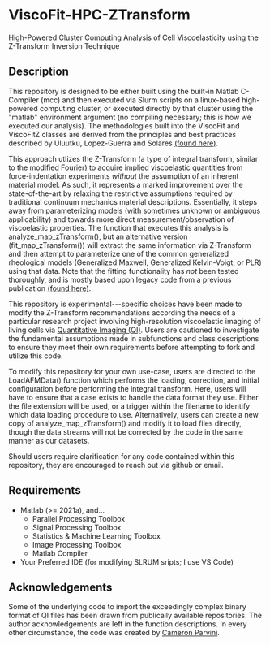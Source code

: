 # ViscoFit-HPC-ZTransform
 High-Powered Cluster Computing Analysis of Cell Viscoelasticity using the Z-Transform Inversion Technique

## Description
This repository is designed to be either built using the built-in Matlab C-Compiler (mcc) and then executed via Slurm scripts on a linux-based high-powered computing cluster, or executed directly by that cluster using the "matlab" environment argument (no compiling necessary; this is how we executed our analysis). The methodologies built into the ViscoFit and ViscoFitZ classes are derived from the principles and best practices described by Uluutku, Lopez-Guerra and Solares [(found here)](https://www.beilstein-journals.org/bjnano/articles/12/79).

This approach utlizes the Z-Transform (a type of integral transform, similar to the modified Fourier) to acquire implied viscoelastic quantities from force-indentation experiments *without* the assumption of an inherent material model. As such, it represents a marked improvement over the state-of-the-art by relaxing the restrictive assumptions required by traditional continuum mechanics material descriptions. Essentially, it steps away from parameterizing models (with sometimes unknown or ambiguous applicability) and towards more direct measurement/observation of viscoelastic properties. The function that executes this analysis is analyze_map_zTransform(), but an alternative version (fit_map_zTransform()) will extract the same information via Z-Transform and then attempt to parameterize one of the common generalized rheological models (Generalized Maxwell, Generalized Kelvin-Voigt, or PLR) using that data. Note that the fitting functionality has *not* been tested thoroughly, and is mostly based upon legacy code from a previous publication [(found here)](https://www.nature.com/articles/s42003-021-02959-5).

This repository is experimental---specific choices have been made to modify the Z-Transform recommendations according the needs of a particular research project involving high-resolution viscoelastic imaging of living cells via [Quantitative Imaging (QI)](https://www.bruker.com/en/products-and-solutions/microscopes/bioafm/bioafm-accessories/qi-advanced-mode.html). Users are cautioned to investigate the fundamental assumptions made in subfunctions and class descriptions to ensure they meet their own requirements before attempting to fork and utilize this code.

To modify this repository for your own use-case, users are directed to the LoadAFMData() function which performs the loading, correction, and initial configuration before performing the integral transform. Here, users will have to ensure that a case exists to handle the data format they use. Either the file extension will be used, or a trigger within the filename to identify which data loading procedure to use. Alternatively, users can create a new copy of analyze_map_zTransform() and modify it to load files directly, though the data streams will not be corrected by the code in the same manner as our datasets.

Should users require clarification for any code contained within this repository, they are encouraged to reach out via github or email.

## Requirements
- Matlab (>= 2021a), and...
  - Parallel Processing Toolbox
  - Signal Processing Toolbox
  - Statistics & Machine Learning Toolbox
  - Image Processing Toolbox
  - Matlab Compiler
- Your Preferred IDE (for modifying SLRUM sripts; I use VS Code)

## Acknowledgements
Some of the underlying code to import the exceedingly complex binary format of QI files has been drawn from publically available repositories. The author acknowledgements are left in the function descriptions. In every other circumstance, the code was created by [Cameron Parvini](https://scholar.google.com/citations?hl=en&user=NCzlZ4YAAAAJ).
